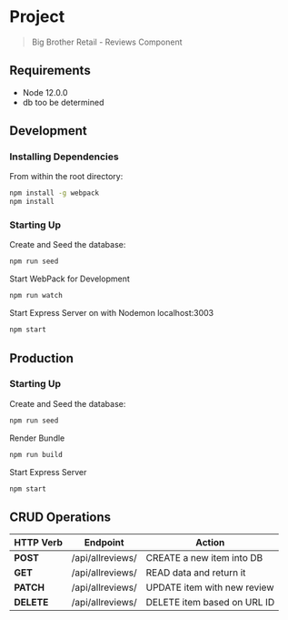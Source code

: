 # Project
> Big Brother Retail - Reviews Component

## Requirements
- Node 12.0.0
- db too be determined

## Development
### Installing Dependencies
From within the root directory:
```sh
npm install -g webpack
npm install
```
### Starting Up
Create and Seed the database:
```sh
npm run seed
```
Start WebPack for Development
```sh
npm run watch
```
Start Express Server on with Nodemon localhost:3003
```sh
npm start
```

## Production
### Starting Up
Create and Seed the database:
```sh
npm run seed
```
Render Bundle
```sh
npm run build
```
Start Express Server
```sh
npm start
```

## CRUD Operations

| HTTP Verb |           Endpoint          |            Action            |
|-----------| --------------------------- | ---------------------------- |
| **POST**  |       /api/allreviews/      |  CREATE a new item into DB   |
| **GET**   |       /api/allreviews/      |  READ data and return it     |
| **PATCH** |       /api/allreviews/      |  UPDATE item with new review |
| **DELETE**|       /api/allreviews/      |  DELETE item based on URL ID |
